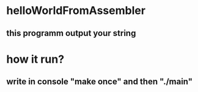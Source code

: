 # helloWorldFromAssembler
## this programm output your string 

# how it run?
## write in console "make once" and then "./main"
